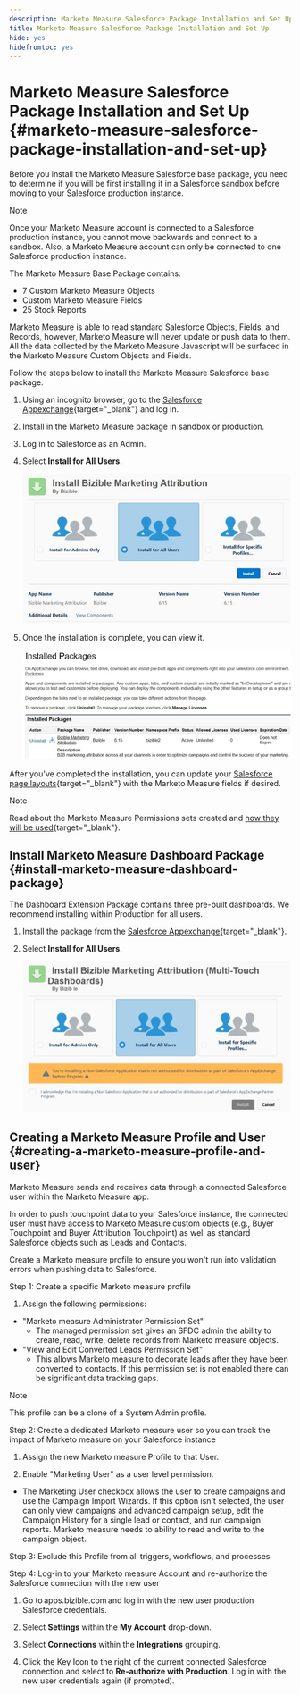 ```yaml
---
description: Marketo Measure Salesforce Package​ Installation and Set Up - Marketo Measure - Product Documentation
title: Marketo Measure Salesforce Package​ Installation and Set Up
hide: yes
hidefromtoc: yes
---
```

# Marketo Measure Salesforce Package​ Installation and Set Up {#marketo-measure-salesforce-package​-installation-and-set-up}

Before you install the Marketo Measure Salesforce base package, you need to determine if you will be first installing it in a Salesforce sandbox before moving to your Salesforce production instance. 

>[!NOTE]
>
>Once your Marketo Measure account is connected to a Salesforce production instance, you cannot move backwards and connect to a sandbox. Also, a Marketo Measure account can only be connected to one Salesforce production instance. 

The Marketo Measure Base Package contains: 

* 7 Custom Marketo Measure Objects 
* Custom Marketo Measure Fields 
* 25 Stock Reports 

Marketo Measure is able to read standard Salesforce Objects, Fields, and Records, however, Marketo Measure will never update or push data to them. All the data collected by the Marketo Measure Javascript will be surfaced in the Marketo Measure Custom Objects and Fields. 

Follow the steps below to install the Marketo Measure Salesforce base package.

1. Using an incognito browser, go to the [Salesforce Appexchange](https://appexchange.salesforce.com/){target="_blank"} and log in.

1. Install in the Marketo Measure package in sandbox or production.

1. Log in to Salesforce as an Admin.

1. Select **Install for All Users**.

   ![](assets/marketo-measure-salesforce-package-installation-and-set-up-1.png)

1. Once the installation is complete, you can view it.

   ![](assets/marketo-measure-salesforce-package-installation-and-set-up-2.png)

After you've completed the installation, you can update your [Salesforce page layouts](/help/configuration-and-setup/marketo-measure-and-salesforce/page-layout-instructions.md){target="_blank"} with the Marketo Measure fields if desired. 

>[!NOTE]
>
>Read about the Marketo Measure Permissions sets created and [how they will be used](/help/configuration-and-setup/marketo-measure-and-salesforce/marketo-measure-permission-sets.md){target="_blank"}. 

## Install Marketo Measure Dashboard Package​ {#install-marketo-measure-dashboard-package}

The Dashboard Extension Package contains three pre-built dashboards. We recommend installing within Production for all users.​ 

1. Install the package from the [Salesforce Appexchange](https://appexchange.salesforce.com/){target="_blank"}.

1. Select **Install for All Users**.

   ![](assets/marketo-measure-salesforce-package-installation-and-set-up-3.png)

## Creating a Marketo Measure Profile and User {#creating-a-marketo-measure-profile-and-user}

Marketo Measure sends and receives data through a connected Salesforce user within the Marketo Measure app. 

In order to push touchpoint data to your Salesforce instance, the connected user must have access to Marketo Measure custom objects (e.g., Buyer Touchpoint and Buyer Attribution Touchpoint) as well as standard Salesforce objects such as Leads and Contacts. 

Create a Marketo measure profile to ensure you won't run into validation errors when pushing data to Salesforce.  

Step 1: Create a specific Marketo measure profile

1. Assign the following permissions: 

* "Marketo measure Administrator Permission Set" 
   * The managed permission set gives an SFDC admin the ability to create, read, write, delete records from Marketo measure objects. 
* "View and Edit Converted Leads Permission Set" 
   * This allows Marketo measure to decorate leads after they have been converted to contacts. If this permission set is not enabled there can be significant data tracking gaps. 

>[!NOTE]
>
>This profile can be a clone of a System Admin profile.

Step 2: Create a dedicated Marketo measure user so you can track the impact of Marketo measure on your Salesforce instance

1. Assign the new Marketo measure Profile to that User.

1. Enable "Marketing User" as a user level permission.

* The Marketing User checkbox allows the user to create campaigns and use the Campaign Import Wizards. If this option isn't selected, the user can only view campaigns and advanced campaign setup, edit the Campaign History for a single lead or contact, and run campaign reports. Marketo measure needs to ability to read and write to the campaign object. 
 
Step 3: Exclude this Profile from all triggers, workflows, and processes

Step 4: Log-in to your Marketo measure Account and re-authorize the Salesforce connection with the new user 

1. Go to apps.bizible.com and log in with the new user production Salesforce credentials.

1. Select **Settings** within the **My Account** drop-down.

1. Select **Connections** within the **Integrations** grouping.

1. Click the Key Icon to the right of the current connected Salesforce connection and select to **Re-authorize with Production**. Log in with the new user credentials again (if prompted).
